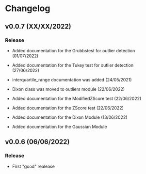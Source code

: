 # Changelog


## v0.0.7 (XX/XX/2022)


### Release

- Added documentation for the Grubbstest for outlier detection (01/07/2022)
- Added documentation for the Tukey test for outlier detection (27/06/2022)
- interquartile_range documentation was added (24/05/2021)
- Dixon class was moved to outliers module (22/06/2022)
- Added documentation for the ModifiedZScore test (22/06/2022)
- Added documentation for the ZScore test (22/06/2022)
- Added documentation for the Dixon Module (13/06/2022)


- Added documentation for the Gaussian Module



## v0.0.6 (06/06/2022)


### Release

- First "good" realease
